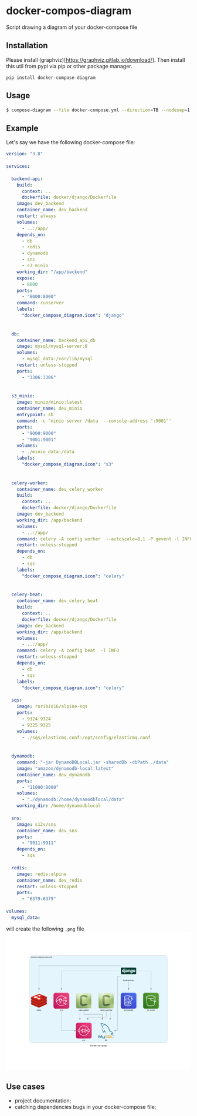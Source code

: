 # docker-compos-diagram
Script drawing a diagram of your docker-compose file

## Installation

Please install (graphviz)[https://graphviz.gitlab.io/download/].
Then install this util from pypi via pip or other package manager.
```
pip install docker-compose-diagram
```

## Usage

```sh
$ compose-diagram --file docker-compose.yml --direction=TB --nodesep=1.2
```


## Example

Let's say we have the following docker-compose file:

```yaml
version: "3.8"

services:

  backend-api:
    build:
      context: ..
      dockerfile: docker/django/Dockerfile
    image: dev_backend
    container_name: dev_backend
    restart: always
    volumes:
      - ..:/app/
    depends_on:
      - db
      - redis
      - dynamodb
      - sns
      - s3_minio
    working_dir: "/app/backend"
    expose:
      - 8000
    ports:
      - "8000:8000"
    command: runserver
    labels:
      "docker_compose_diagram.icon": "django"


  db:
    container_name: backend_api_db
    image: mysql/mysql-server:8
    volumes:
      - mysql_data:/var/lib/mysql
    restart: unless-stopped
    ports:
      - "3306:3306"


  s3_minio:
    image: minio/minio:latest
    container_name: dev_minio
    entrypoint: sh
    command: -c 'minio server /data  --console-address ":9001"'
    ports:
      - "9000:9000"
      - "9001:9001"
    volumes:
      - ./minio_data:/data
    labels:
      "docker_compose_diagram.icon": "s3"


  celery-worker:
    container_name: dev_celery_worker
    build:
      context: ..
      dockerfile: docker/django/Dockerfile
    image: dev_backend
    working_dir: /app/backend
    volumes:
      - ..:/app/
    command: celery -A config worker  --autoscale=8,1 -P gevent -l INFO
    restart: unless-stopped
    depends_on:
      - db
      - sqs
    labels:
      "docker_compose_diagram.icon": "celery"


  celery-beat:
    container_name: dev_celery_beat
    build:
      context: ..
      dockerfile: docker/django/Dockerfile
    image: dev_backend
    working_dir: /app/backend
    volumes:
      - ..:/app/
    command: celery -A config beat  -l INFO
    restart: unless-stopped
    depends_on:
      - db
      - sqs
    labels:
      "docker_compose_diagram.icon": "celery"

  sqs:
    image: roribio16/alpine-sqs
    ports:
      - 9324:9324
      - 9325:9325
    volumes:
      - ./sqs/elasticmq.conf:/opt/config/elasticmq.conf


  dynamodb:
    command: "-jar DynamoDBLocal.jar -sharedDb -dbPath ./data"
    image: "amazon/dynamodb-local:latest"
    container_name: dev_dynamodb
    ports:
      - "11000:8000"
    volumes:
      - "./dynamodb:/home/dynamodblocal/data"
    working_dir: /home/dynamodblocal

  sns:
    image: s12v/sns
    container_name: dev_sns
    ports:
      - "9911:9911"
    depends_on:
      - sqs

  redis:
    image: redis:alpine
    container_name: dev_redis
    restart: unless-stopped
    ports:
      - "6379:6379"

volumes:
  mysql_data:

```

will create the following `.png` file
![docker-compose.png](./examples/docker-compose.png)

## Use cases

* project documentation;
* catching dependencies bugs in your docker-compose file;

